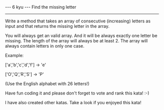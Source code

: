 --- 6 kyu --- Find the missing letter

------

Write a method that takes an array of consecutive (increasing) letters as input and that returns the missing letter in the array.

You will always get an valid array. And it will be always exactly one letter be missing. The length of the array will always be at least 2.
The array will always contain letters in only one case.

Example:

['a','b','c','d','f'] -> 'e'

['O','Q','R','S'] -> 'P'

(Use the English alphabet with 26 letters!)

Have fun coding it and please don't forget to vote and rank this kata! :-)

I have also created other katas. Take a look if you enjoyed this kata!